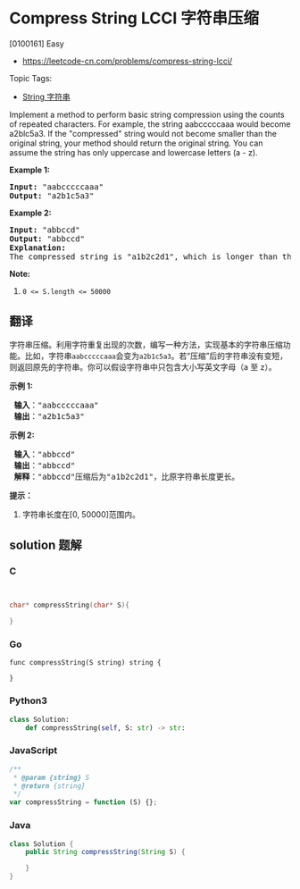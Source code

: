 # Compress String LCCI 字符串压缩

[0100161] Easy

- https://leetcode-cn.com/problems/compress-string-lcci/

Topic Tags:

- [String 字符串](https://leetcode-cn.com/tag/string/)

Implement a method to perform basic string compression using the counts of repeated characters. For example, the string aabcccccaaa would become a2blc5a3. If the "compressed" string would not become smaller than the original string, your method should return the original string. You can assume the string has only uppercase and lowercase letters (a - z).

**Example 1:**

<pre><strong>Input: </strong>"aabcccccaaa"
<strong>Output: </strong>"a2b1c5a3"
</pre>

**Example 2:**

<pre><strong>Input: </strong>"abbccd"
<strong>Output: </strong>"abbccd"
<strong>Explanation: </strong>
The compressed string is "a1b2c2d1", which is longer than the original string.
</pre>

**Note:**

1.  `0 <= S.length <= 50000`

## 翻译

字符串压缩。利用字符重复出现的次数，编写一种方法，实现基本的字符串压缩功能。比如，字符串`aabcccccaaa`会变为`a2b1c5a3`。若“压缩”后的字符串没有变短，则返回原先的字符串。你可以假设字符串中只包含大小写英文字母（a 至 z）。

**示例 1:**

<pre><strong> 输入</strong>："aabcccccaaa"
<strong> 输出</strong>："a2b1c5a3"
</pre>

**示例 2:**

<pre><strong> 输入</strong>："abbccd"
<strong> 输出</strong>："abbccd"
<strong> 解释</strong>："abbccd"压缩后为"a1b2c2d1"，比原字符串长度更长。
</pre>

**提示：**

1.  字符串长度在\[0, 50000\]范围内。

## solution 题解

### C

```c


char* compressString(char* S){

}


```

### Go

```golang
func compressString(S string) string {

}
```

### Python3

```python
class Solution:
    def compressString(self, S: str) -> str:
```

### JavaScript

```javascript
/**
 * @param {string} S
 * @return {string}
 */
var compressString = function (S) {};
```

### Java

```java
class Solution {
    public String compressString(String S) {

    }
}
```

